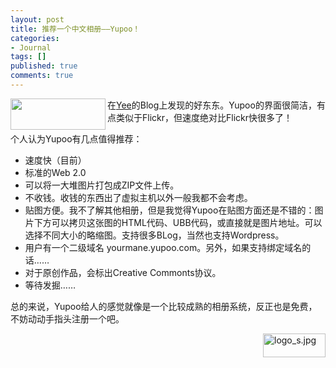 ```yaml
---
layout: post
title: 推荐一个中文相册——Yupoo！
categories:
- Journal
tags: []
published: true
comments: true
---
```

<p><p><a href="http://www.yupoo.com" target="_blank"><img src="http://photo9.yupoo.com/20060923/125007_43087254.jpg" border="0" width="152" height="50" align="left" /></a>在<a href="http://www.acesolo.cn/wp-admin/www.iyee.cn" target="_blank">Yee</a>的Blog上发现的好东东。Yupoo的界面很简洁，有点类似于Flickr，但速度绝对比Flickr快很多了！</p><p>个人认为Yupoo有几点值得推荐：</p><ul><li>速度快（目前）</li><li>标准的Web 2.0<br /></li><li>可以将一大堆图片打包成ZIP文件上传。<br /></li><li>不收钱。收钱的东西出了虚拟主机以外一般我都不会考虑。</li><li>贴图方便。我不了解其他相册，但是我觉得Yupoo在贴图方面还是不错的：图片下方可以拷贝这张图的HTML代码、UBB代码，或直接就是图片地址。可以选择不同大小的略缩图。支持很多BLog，当然也支持Wordpress。</li><li>用户有一个二级域名 yourmane.yupoo.com。另外，如果支持绑定域名的话&hellip;&hellip;</li><li>对于原创作品，会标出Creative Commonts协议。</li><li>等待发掘&hellip;&hellip;<br /></li></ul><p>总的来说，Yupoo给人的感觉就像是一个比较成熟的相册系统，反正也是免费，不妨动动手指头注册一个吧。</p><p><img class="post" src="http://www.acesolo.cn/wp-content/images/logo_s.jpg" border="0" alt="logo_s.jpg" title="logo_s.jpg" hspace="0" vspace="0" width="100" height="38" align="right" />&nbsp;</p></p>
